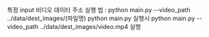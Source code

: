 특정 input 비디오 데이터 주소 실행 법 : python main.py --video_path ../data/dest_images/(파일명)
python main.py 실행시 python main.py --video_path ../data/dest_images/video.mp4 실행
